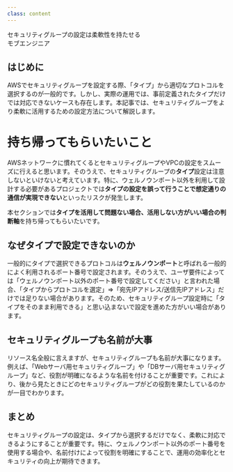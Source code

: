 ```yaml
---
class: content
---
```


<div class="doc-header">
  <div class="doc-title">セキュリティグループの設定は柔軟性を持たせる</div>
  <div class="doc-author">モブエンジニア</div>
</div>

## はじめに

AWSでセキュリティグループを設定する際、「タイプ」から適切なプロトコルを選択するのが一般的です。しかし、実際の運用では、事前定義されたタイプだけでは対応できないケースも存在します。本記事では、セキュリティグループをより柔軟に活用するための設定方法について解説します。

# 持ち帰ってもらいたいこと

AWSネットワークに慣れてくるとセキュリティグループやVPCの設定をスムーズに行えると思います。そのうえで、セキュリティグループの**タイプ**設定は注意しないといけないと考えています。特に、ウェルノウンポート以外を利用して設計する必要があるプロジェクトでは**タイプの設定を誤って行うことで想定通りの通信が実現できない**といったリスクが発生します。

本セクションでは**タイプを活用して問題ない場合、活用しない方がいい場合の判断軸**を持ち帰ってもらいたいです。

## なぜタイプで設定できないのか

一般的にタイプで選択できるプロトコルは**ウェルノウンポート**と呼ばれる一般的によく利用されるポート番号で設定されます。そのうえで、ユーザ要件によっては「ウェルノウンポート以外のポート番号で設定してください」と言われた場合、「タイプからプロトコルを選定」⇒「宛先IPアドレス/送信先IPアドレス」だけでは足りない場合があります。そのため、セキュリティグループ設定時に「タイプをそのまま利用できる」と思い込まないで設定を進めた方がいい場合があります。

## セキュリティグループも名前が大事

リソース名全般に言えますが、セキュリティグループも名前が大事になります。
例えば、「Webサーバ用セキュリティグループ」や「DBサーバ用セキュリティグループ」など、役割が明確になるような名前を付けることが重要です。これにより、後から見たときにどのセキュリティグループがどの役割を果たしているのかが一目でわかります。

## まとめ

セキュリティグループの設定は、タイプから選択するだけでなく、柔軟に対応できるようにすることが重要です。特に、ウェルノウンポート以外のポート番号を使用する場合や、名前付けによって役割を明確にすることで、運用の効率化とセキュリティの向上が期待できます。